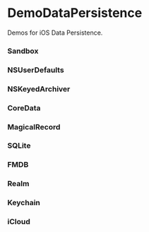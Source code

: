 # DemoDataPersistence

Demos for iOS Data Persistence.

### Sandbox

### NSUserDefaults

### NSKeyedArchiver

### CoreData

### MagicalRecord

### SQLite

### FMDB

### Realm

### Keychain

### iCloud
